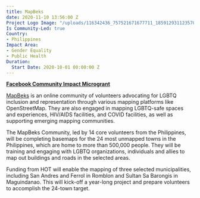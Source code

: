```yaml
---
title: MapBeks
date: 2020-11-10 13:56:00 Z
Project Logo Image: "/uploads/116342436_757521671677711_1859129311235709846_n.png"
Is Community-Led: true
Country:
- Philippines
Impact Area:
- Gender Equality
- Public Health
Duration:
  Start Date: 2020-10-01 00:00:00 Z
---
```


**[Facebook Community Impact Microgrant](https://www.hotosm.org/community/community-grants/)**

[MapBeks](https://mapbeks.com/) is an online community of volunteers advocating for LGBTQ inclusion and representation through various mapping platforms like OpenStreetMap. They are also engaged in mapping LGBTQ-safe spaces and experiences, HIV/AIDS facilities, and COVID facilities, as well as supporting emerging mapping communities.

The MapBeks Community, led by 14 core volunteers from the Philippines, will be completing basemaps for the 24 most unmapped towns in the Philippines, which are home to more than 500,000 people. They will be training and engaging with LGBTQ organizations, individuals and allies to map out buildings and roads in the selected areas.

Funding from HOT will enable the mapping of three selected municipalities, including San Andres and Ferrol in Romblon and Sultan Sa Barongis in Maguindanao. This will kick-off a year-long project and prepare volunteers to accomplish the 24-town target.